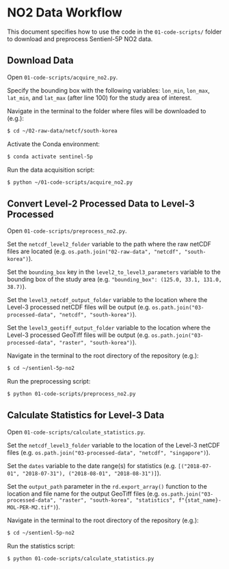 # NO2 Data Workflow

This document specifies how to use the code in the `01-code-scripts/` folder to download and preprocess Sentienl-5P NO2 data.

## Download Data

Open `01-code-scripts/acquire_no2.py`.

Specify the bounding box with the following variables: `lon_min`, `lon_max`, `lat_min`, and `lat_max` (after line 100) for the study area of interest.

Navigate in the terminal to the folder where files will be downloaded to (e.g.):

```bash
$ cd ~/02-raw-data/netcf/south-korea
```

Activate the Conda environment:

```bash
$ conda activate sentinel-5p
```    

Run the data acquisition script:

```bash
$ python ~/01-code-scripts/acquire_no2.py
```

## Convert Level-2 Processed Data to Level-3 Processed

Open `01-code-scripts/preprocess_no2.py`.

Set the `netcdf_level2_folder` variable to the path where the raw netCDF files are located (e.g. `os.path.join("02-raw-data", "netcdf", "south-korea")`).

Set the `bounding_box` key in the `level2_to_level3_parameters` variable to the bounding box of the study area (e.g. `"bounding_box": (125.0, 33.1, 131.0, 38.7)`).

Set the `level3_netcdf_output_folder` variable to the location where the Level-3 processed netCDF files will be output (e.g. `os.path.join("03-processed-data", "netcdf", "south-korea")`).

Set the `level3_geotiff_output_folder` variable to the location where the Level-3 processed GeoTiff files will be output (e.g. `os.path.join("03-processed-data", "raster", "south-korea")`).

Navigate in the terminal to the root directory of the repository (e.g.):

```bash
$ cd ~/sentienl-5p-no2
```

Run the preprocessing script:

```bash
$ python 01-code-scripts/preprocess_no2.py
```

## Calculate Statistics for Level-3 Data

Open `01-code-scripts/calculate_statistics.py`.

Set the `netcdf_level3_folder` variable to the location of the Level-3 netCDF files (e.g. `os.path.join("03-processed-data", "netcdf", "singapore")`).

Set the `dates` variable to the date range(s) for statistics (e.g. `[("2018-07-01", "2018-07-31"), ("2018-08-01", "2018-08-31")]`).

Set the `output_path` parameter in the `rd.export_array()` function to the location and file name for the output GeoTiff files (e.g. `os.path.join("03-processed-data", "raster", "south-korea", "statistics", f"{stat_name}-MOL-PER-M2.tif")`).

Navigate in the terminal to the root directory of the repository (e.g.):

```bash
$ cd ~/sentienl-5p-no2
```

Run the statistics script:

```bash
$ python 01-code-scripts/calculate_statistics.py
```
